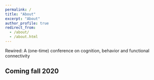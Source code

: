 ```yaml
---
permalink: /
title: "About"
excerpt: "About"
author_profile: true
redirect_from: 
  - /about/
  - /about.html
---
```

Rewired: A (one-time) conference on cognition, behavior and functional connectivity 

Coming fall 2020
------
